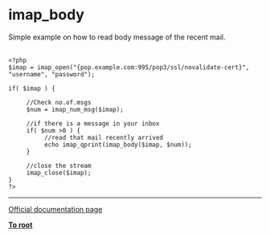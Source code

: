 # imap_body



Simple example on how to read body message of the recent mail.<br><br>

```
<?php
$imap = imap_open("{pop.example.com:995/pop3/ssl/novalidate-cert}", "username", "password");

if( $imap ) {
    
     //Check no.of.msgs
     $num = imap_num_msg($imap);

     //if there is a message in your inbox
     if( $num >0 ) {
          //read that mail recently arrived
          echo imap_qprint(imap_body($imap, $num));
     }

     //close the stream
     imap_close($imap);
}
?>
```
  

---

[Official documentation page](https://www.php.net/manual/en/function.imap-body.php)

**[To root](/README.md)**